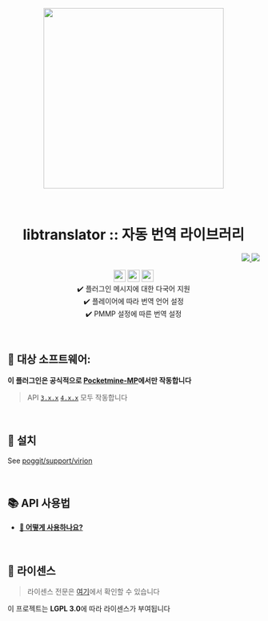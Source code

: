 <p align="center"> <img src="https://i.ibb.co/YfKHnVh/icon.png" width="360"> </p>
<br> <h1 align="center"> libtranslator :: 자동 번역 라이브러리</h1>
<p align="right">  
  <a href="https://github.com/presentkim-pm/libtranslator/blob/main/README.md">  
    <img src="https://img.shields.io/static/v1?label=read%20in&message=English&color=success">
  </a>  
  <img src="https://views.whatilearened.today/views/github/presentkim-pm/libtranslator.svg">  
</p>  
<p align="center">  
  <img src="https://img.shields.io/github/stars/presentkim-pm/libtranslator?style=for-the-badge" height="24">  
  <img src="https://img.shields.io/github/license/presentkim-pm/libtranslator.svg?style=for-the-badge" height="24">  
  <a href="https://poggit.pmmp.io/ci/presentkim-pm/libtranslator/~">  
    <img src="https://poggit.pmmp.io/ci.shield/presentkim-pm/libtranslator/~?style=for-the-badge" height="24">   
  </a>  
  <br> ✔️ 플러그인 메시지에 대한 다국어 지원
  <br> ✔️ 플레이어에 따라 번역 언어 설정
  <br> ✔️ PMMP 설정에 따른 번역 설정
</p>  
  
<br>  
  
## :file_folder: 대상 소프트웨어:  
**이 플러그인은 공식적으로 [**Pocketmine-MP**](https://github.com/pmmp/PocketMine-MP/)에서만 작동합니다**
> API [`3.x.x`](https://github.com/pmmp/PocketMine-MP/tree/stable) [`4.x.x`](https://github.com/pmmp/PocketMine-MP/tree/master) 모두 작동합니다
  
<br>  
  
## :wrench: 설치
See [poggit/support/virion](https://github.com/poggit/support/blob/master/virion.md)
  
<br>  
  
## :books: API 사용법 
- [**:book: 어떻게 사용하나요?**](https://github.com/presentkim-pm/libtranslator/blob/main/doc/kor/HowToUse.md)
  
<br>  
  
## :memo: 라이센스 
> 라이센스 전문은 [여기](https://github.com/presentkim-pm/libtranslator/blob/main/LICENSE)에서 확인할 수 있습니다  
  
이 프로젝트는 **LGPL 3.0**에 따라 라이센스가 부여됩니다  